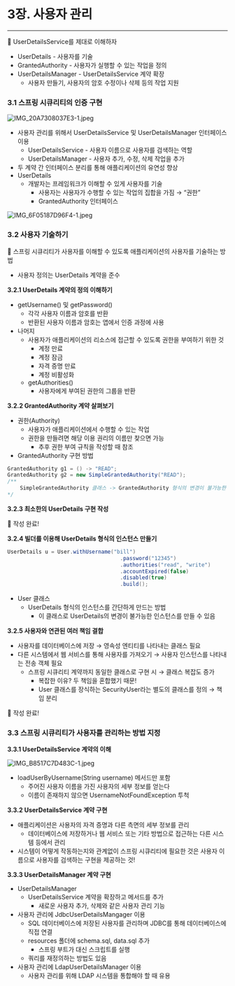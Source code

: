 # 3장. 사용자 관리

---

📌 UserDetailsService를 제대로 이해하자

- UserDetails - 사용자를 기술
- GrantedAuthority - 사용자가 실행할 수 있는 작업을 정의
- UserDetailsManager - UserDetailsService 계약 확장
    - 사용자 만들기, 사용자의 암호 수정이나 삭제 등의 작업 지원

### 3.1 스프링 시큐리티의 인증 구현

![IMG_20A7308037E3-1.jpeg](3%E1%84%8C%E1%85%A1%E1%86%BC%20%E1%84%89%E1%85%A1%E1%84%8B%E1%85%AD%E1%86%BC%E1%84%8C%E1%85%A1%20%E1%84%80%E1%85%AA%E1%86%AB%E1%84%85%E1%85%B5%205f73af18afc343cf917ad3a821013168/IMG_20A7308037E3-1.jpeg)

- 사용자 관리를 위해서 UserDetailsService 및 UserDetailsManager 인터페이스 이용
    - UserDetailsService - 사용자 이름으로 사용자를 검색하는 역할
    - UserDetailsManager - 사용자 추가, 수정, 삭제 작업을 추가
- 두 계약 간 인터페이스 분리를 통해 애플리케이션의 유연성 향상
- UserDetails
    - 개발자는 프레임워크가 이해할 수 있게 사용자를 기술
        - 사용자는 사용자가 수행할 수 있는 작업의 집합을 가짐 → “권한”
        - GrantedAuthority 인터페이스

![IMG_6F05187D96F4-1.jpeg](3%E1%84%8C%E1%85%A1%E1%86%BC%20%E1%84%89%E1%85%A1%E1%84%8B%E1%85%AD%E1%86%BC%E1%84%8C%E1%85%A1%20%E1%84%80%E1%85%AA%E1%86%AB%E1%84%85%E1%85%B5%205f73af18afc343cf917ad3a821013168/IMG_6F05187D96F4-1.jpeg)

### 3.2 사용자 기술하기

📌 스프링 시큐리티가 사용자를 이해할 수 있도록 애플리케이션의 사용자를 기술하는 방법

- 사용자 정의는 UserDetails 계약을 준수

**3.2.1 UserDetails 계약의 정의 이해하기**

- getUsername() 및 getPassword()
    - 각각 사용자 이름과 암호를 반환
    - 반환된 사용자 이름과 암호는 앱에서 인증 과정에 사용
- 나머지
    - 사용자가 애플리케이션의 리소스에 접근할 수 있도록 권한을 부여하기 위한 것
        - 계정 만료
        - 계정 잠금
        - 자격 증명 만료
        - 계정 비활성화
    - getAuthorities()
        - 사용자에게 부여된 권한의 그룹을 반환

**3.2.2 GrantedAuthority 계약 살펴보기**

- 권한(Authority)
    - 사용자가 애플리케이션에서 수행할 수 있는 작업
    - 권한을 만들려면 해당 이용 권리의 이름만 찾으면 가능
        - 추후 권한 부여 규칙을 작성할 때 참조
- GrantedAuthority 구현 방법

```java
GrantedAuthority g1 = () -> "READ";
GrantedAuthority g2 = new SimpleGrantedAuthority("READ");
/** 
	SimpleGrantedAuthority 클래스 -> GrantedAuthority 형식의 변경이 불가능한 인스턴스
*/
```

**3.2.3 최소한의 UserDetails 구현 작성**

🏁 작성 완료!

**3.2.4 빌더를 이용해 UserDetails 형식의 인스턴스 만들기**

```java
UserDetails u = User.withUsername("bill")
									.password("12345")
									.authorities("read", "write")
									.accountExpired(false)
									.disabled(true)
									.build();
```

- User 클래스
    - UserDetails 형식의 인스턴스를 간단하게 만드는 방법
        - 이 클래스로 UserDetails의 변경이 불가능한 인스턴스를 만들 수 있음

**3.2.5 사용자와 연관된 여러 책임 결합**

- 사용자를 데이터베이스에 저장 → 영속성 엔티티를 나타내는 클래스 필요
- 다른 시스템에서 웹 서비스를 통해 사용자를 가져오기 → 사용자 인스턴스를 나타내는 전송 객체 필요
    - 스프링 시큐리티 계약까지 동일한 클래스로 구현 시 → 클래스 복잡도 증가
        - 복잡한 이유? 두 책임을 혼합했기 때문!
        - User 클래스를 장식하는 SecurityUser라는 별도의 클래스를 정의 → 책임 분리

🏁 작성 완료!

### 3.3 스프링 시큐리티가 사용자를 관리하는 방법 지정

**3.3.1 UserDetailsService 계약의 이해**

![IMG_B8517C7D483C-1.jpeg](3%E1%84%8C%E1%85%A1%E1%86%BC%20%E1%84%89%E1%85%A1%E1%84%8B%E1%85%AD%E1%86%BC%E1%84%8C%E1%85%A1%20%E1%84%80%E1%85%AA%E1%86%AB%E1%84%85%E1%85%B5%205f73af18afc343cf917ad3a821013168/IMG_B8517C7D483C-1.jpeg)

- loadUserByUsername(String username) 메서드만 포함
    - 주어진 사용자 이름을 가진 사용자의 세부 정보를 얻는다
    - 이름이 존재하지 않으면 UsernameNotFoundException 투척

**3.3.2 UserDetailsService 계약 구현**

- 애플리케이션은 사용자의 자격 증명과 다른 측면의 세부 정보를 관리
    - 데이터베이스에 저장하거나 웹 서비스 또는 기타 방법으로 접근하는 다른 시스템 등에서 관리
- 시스템이 어떻게 작동하는지와 관계없이 스프링 시큐리티에 필요한 것은 사용자 이름으로 사용자를 검색하는 구현을 제공하는 것!

**3.3.3 UserDetailsManager 계약 구현**

- UserDetailsManager
    - UserDetailsService 계약을 확장하고 메서드를 추가
        - 새로운 사용자 추가, 삭제와 같은 사용자 관리 기능
- 사용자 관리에 JdbcUserDetailsMangager 이용
    - SQL 데이터베이스에 저장된 사용자를 관리하며 JDBC를 통해 데이터베이스에 직접 연결
    - resources 폴더에 schema.sql, data.sql 추가
        - 스프링 부트가 대신 스크립트를 실행
    - 쿼리를 재정의하는 방법도 있음
- 사용자 관리에 LdapUserDetailsManager 이용
    - 사용자 관리를 위해 LDAP 시스템을 통합해야 할 때 유용